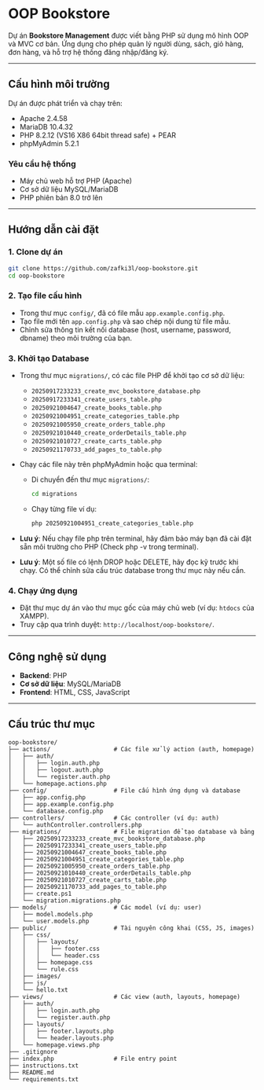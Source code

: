 # OOP Bookstore

Dự án **Bookstore Management** được viết bằng PHP sử dụng mô hình OOP và MVC cơ bản. Ứng dụng cho phép quản lý người dùng, sách, giỏ hàng, đơn hàng, và hỗ trợ hệ thống đăng nhập/đăng ký.

---

## Cấu hình môi trường
Dự án được phát triển và chạy trên:
- Apache 2.4.58
- MariaDB 10.4.32
- PHP 8.2.12 (VS16 X86 64bit thread safe) + PEAR
- phpMyAdmin 5.2.1

### Yêu cầu hệ thống
- Máy chủ web hỗ trợ PHP (Apache)
- Cơ sở dữ liệu MySQL/MariaDB
- PHP phiên bản 8.0 trở lên

---

## Hướng dẫn cài đặt

### 1. Clone dự án
```bash
git clone https://github.com/zafki3l/oop-bookstore.git
cd oop-bookstore
```

### 2. Tạo file cấu hình
- Trong thư mục `config/`, đã có file mẫu `app.example.config.php`.
- Tạo file mới tên `app.config.php` và sao chép nội dung từ file mẫu.
- Chỉnh sửa thông tin kết nối database (host, username, password, dbname) theo môi trường của bạn.

### 3. Khởi tạo Database
- Trong thư mục `migrations/`, có các file PHP để khởi tạo cơ sở dữ liệu:
  - `20250917233233_create_mvc_bookstore_database.php`
  - `20250917233341_create_users_table.php`
  - `20250921004647_create_books_table.php`
  - `20250921004951_create_categories_table.php`
  - `20250921005950_create_orders_table.php`
  - `20250921010440_create_orderDetails_table.php`
  - `20250921010727_create_carts_table.php`
  - `20250921170733_add_pages_to_table.php`

- Chạy các file này trên phpMyAdmin hoặc qua terminal:
  - Di chuyển đến thư mục `migrations/`:
    ```bash
    cd migrations
    ```
  - Chạy từng file ví dụ:
    ```bash
    php 20250921004951_create_categories_table.php
    ```
- **Lưu ý**: Nếu chạy file php trên terminal, hãy đảm bảo máy bạn đã cài đặt sẵn môi trường cho PHP (Check php -v trong terminal).
- **Lưu ý**: Một số file có lệnh DROP hoặc DELETE, hãy đọc kỹ trước khi chạy. Có thể chỉnh sửa cấu trúc database trong thư mục này nếu cần.

### 4. Chạy ứng dụng
- Đặt thư mục dự án vào thư mục gốc của máy chủ web (ví dụ: `htdocs` của XAMPP).
- Truy cập qua trình duyệt: `http://localhost/oop-bookstore/`.

---

## Công nghệ sử dụng
- **Backend**: PHP
- **Cơ sở dữ liệu**: MySQL/MariaDB
- **Frontend**: HTML, CSS, JavaScript

---

## Cấu trúc thư mục
```
oop-bookstore/
├── actions/                  # Các file xử lý action (auth, homepage)
│   ├── auth/
│   │   ├── login.auth.php
│   │   ├── logout.auth.php
│   │   └── register.auth.php
│   └── homepage.actions.php
├── config/                   # File cấu hình ứng dụng và database
│   ├── app.config.php
│   ├── app.example.config.php
│   └── database.config.php
├── controllers/              # Các controller (ví dụ: auth)
│   └── authController.controllers.php
├── migrations/               # File migration để tạo database và bảng
│   ├── 20250917233233_create_mvc_bookstore_database.php
│   ├── 20250917233341_create_users_table.php
│   ├── 20250921004647_create_books_table.php
│   ├── 20250921004951_create_categories_table.php
│   ├── 20250921005950_create_orders_table.php
│   ├── 20250921010440_create_orderDetails_table.php
│   ├── 20250921010727_create_carts_table.php
│   ├── 20250921170733_add_pages_to_table.php
│   ├── create.ps1
│   └── migration.migrations.php
├── models/                   # Các model (ví dụ: user)
│   ├── model.models.php
│   └── user.models.php
├── public/                   # Tài nguyên công khai (CSS, JS, images)
│   ├── css/
│   │   ├── layouts/
│   │   │   ├── footer.css
│   │   │   └── header.css
│   │   ├── homepage.css
│   │   └── rule.css
│   ├── images/
│   ├── js/
│   └── hello.txt
├── views/                    # Các view (auth, layouts, homepage)
│   ├── auth/
│   │   ├── login.auth.php
│   │   └── register.auth.php
│   ├── layouts/
│   │   ├── footer.layouts.php
│   │   └── header.layouts.php
│   └── homepage.views.php
├── .gitignore
├── index.php                 # File entry point
├── instructions.txt
├── README.md                
└── requirements.txt
```
